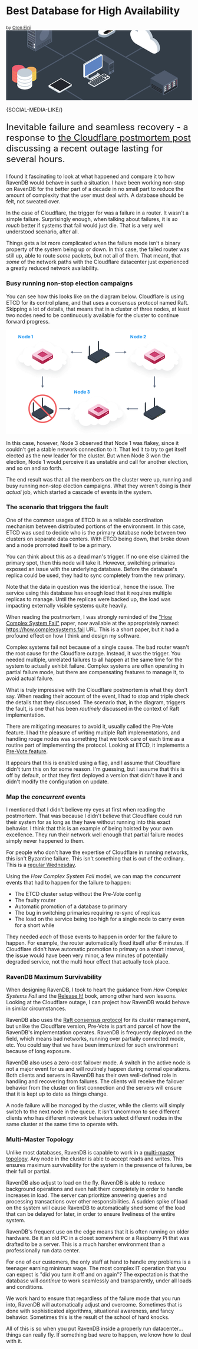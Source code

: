 <h1>Best Database for High Availability</h1>
<small>by <a href="mailto:ayende@ayende.com">Oren Eini</a></small>

<div class="article-img figure text-center">
  <img src="images/best-database-for-high-availability.jpg" alt="Best database for high availability with maximum survivability that can handle increases in load, running on older hardware and automatically adjust and overcome." class="img-responsive img-thumbnail">
</div>

{SOCIAL-MEDIA-LIKE/}

<p class="lead margin-top-sm" style="font-size: 24px;">Inevitable failure and seamless recovery - a response to <a href="https://blog.cloudflare.com/a-byzantine-failure-in-the-real-world/" target="_blank" rel="nofollow">the Cloudflare postmortem post</a> discussing a recent outage lasting for several hours.</p>

I found it fascinating to look at what happened and compare it to how RavenDB would behave in such a situation. I have been working non-stop on RavenDB for the better part of a decade in no small part to reduce the amount of complexity that the user must deal with. A database should be felt, not sweated over.

In the case of Cloudflare, the trigger for was a failure in a router. It wasn't a simple failure. Surprisingly enough, when talking about failures, it is *so much* better if systems that fail would just die. That is a very well understood scenario, after all.

Things gets a lot more complicated when the failure mode isn't a binary property of the system being up or down. In this case, the failed router was still up, able to route *some* packets, but not all of them. That meant, that *some* of the network paths with the Cloudflare datacenter just experienced a greatly reduced network availability.

### Busy running non-stop election campaigns

You can see how this looks like on the diagram below. Cloudflare is using ETCD for its control plane, and that uses a consensus protocol named Raft. Skipping a lot of details, that means that in a cluster of three nodes, at least two nodes need to be continuously available for the cluster to continue forward progress.

<div class="margin-top-sm margin-bottom-sm">
    <img src="images/best-database-for-high-availability-graph.png" class="img-responsive m-0-auto" alt="Graph"/>
</div>

In this case, however, Node 3 observed that Node 1 was flakey, since it couldn't get a stable network connection to it. That led it to try to get itself elected as the new leader for the cluster. But when Node 3 won the election, Node 1 would perceive it as unstable and call for another election, and so on and so forth.

The end result was that all the members on the cluster were up, running and busy running non-stop election campaigns. What they weren't doing is their *actual* job, which started a cascade of events in the system.

### The scenario that triggers the fault

One of the common usages of ETCD is as a reliable coordination mechanism between distributed portions of the environment. In this case, ETCD was used to decide who is the primary database node between two clusters on separate data centers. With ETCD being down, that broke down and a node promoted itself to be a primary.

You can think about this as a dead man's trigger. If no one else claimed the primary spot, then this node will take it. However, switching primaries exposed an issue with the underlying database. Before the database's replica could be used, they had to sync completely from the new primary.

Note that the data in question was the identical, hence the issue. The service using this database has enough load that it requires multiple replicas to manage. Until the replicas were backed up, the load was impacting externally visible systems quite heavily.

<p>When reading the postmortem, I was strongly reminded of the <a href="https://how.complexsystems.fail/" target="_blank" rel="nofollow">"How Complex System Fail"</a> paper, now available at the appropriately named: <a href="https://how.complexsystems.fail/" target="_blank" rel="nofollow">https://how.complexsystems.fail</a> URL. This is a short paper, but it had a profound effect on how I think and design my software.</p>

Complex systems fail not because of a single cause. The bad router wasn't the root cause for the Cloudflare outage. Instead, it was the trigger. You needed multiple, unrelated failures to all happen at the same time for the system to actually exhibit failure. Complex systems are often operating in partial failure mode, but there are compensating features to manage it, to avoid actual failure.

What is truly impressive with the Cloudflare postmortem is what they don't say. When reading their account of the event, I had to stop and triple check the details that they discussed. The scenario that, in the diagram, triggers the fault, is one that has been *routinely* discussed in the context of Raft implementation.

<p>There are mitigating measures to avoid it, usually called the Pre-Vote feature. I had the pleasure of writing multiple Raft implementations, and handling rouge nodes was something that we took care of each time as a routine part of implementing the protocol. Looking at ETCD, it implements a <a href="https://github.com/etcd-io/etcd/pull/9352" target="_blank" rel="nofollow">Pre-Vote feature</a>.</p>

It appears that this is enabled using a flag, and I assume that Cloudflare didn't turn this on for some reason. I'm guessing, but I assume that this is off by default, or that they first deployed a version that didn't have it and didn't modify the configuration on update.

### Map the *concurrent* events

I mentioned that I didn't believe my eyes at first when reading the postmortem. That was because I didn't believe that Cloudflare could run their system for as long as they have without running into this exact behavior. I think that this is an example of being hoisted by your own excellence. They run their network well enough that partial failure modes simply never happened to them.

<p>For people who don't have the expertise of Cloudflare in running networks, this isn't Byzantine failure. This isn't something that is out of the ordinary. This is a <a href="https://docs.microsoft.com/en-us/archive/blogs/larryosterman/one-in-a-million-is-next-tuesday" target="_blank" rel="nofollow">regular Wednesday</a>.</p>

Using the *How Complex System Fail* model, we can map the *concurrent* events that had to happen for the failure to happen:

- The ETCD cluster setup without the Pre-Vote config
- The faulty router
- Automatic promotion of a database to primary
- The bug in switching primaries requiring re-sync of replicas
- The load on the service being too high for a single node to carry even for a short while

They needed *each* of those events to happen in order for the failure to happen. For example, the router automatically fixed itself after 6 minutes. If Cloudflare didn't have automatic promotion to primary on a short interval, the issue would have been very minor, a few minutes of potentially degraded service, not the multi hour effect that actually took place.

### RavenDB Maximum Survivability

<p>When designing RavenDB, I took to heart the guidance from <em>How Complex Systems Fail</em> and the <a href="https://www.amazon.com/Release-Design-Deploy-Production-Ready-Software-dp-1680502395/dp/1680502395/" target="_blank" rel="nofollow">Release It!</a> book, among other hard won lessons. Looking at the Cloudflare outage, I can project how RavenDB would behave in similar circumstances.</p>

RavenDB also uses the [Raft consensus protocol](https://ravendb.net/docs/article-page/5.0/Csharp/glossary/raft-algorithm) for its cluster management, but unlike the Cloudflare version, Pre-Vote is part and parcel of how the RavenDB's implementation operates. RavenDB is frequently deployed on the field, which means bad networks, running over partially connected mode, etc. You could say that we have been immunized for such environment because of long exposure.

RavenDB also uses a zero-cost failover mode. A switch in the active node is not a major event for us and will routinely happen during normal operations. Both clients and servers in RavenDB has their own well-defined role in handling and recovering from failures. The clients will receive the failover behavior from the cluster on first connection and the servers will ensure that it is kept up to date as things change.

A node failure will be managed by the cluster, while the clients will simply switch to the next node in the queue. It isn't uncommon to see different clients who has different network behaviors select different nodes in the same cluster at the same time to operate with.

### Multi-Master Topology

Unlike most databases, RavenDB is capable to work in a [multi-master topology](https://ravendb.net/learn/inside-ravendb-book/reader/4.0/6-ravendb-clusters). Any node in the cluster is able to accept reads and writes. This ensures maximum survivability for the system in the presence of failures, be their full or partial.

RavenDB also adjust to load on the fly. RavenDB is able to reduce background operations and even halt them completely in order to handle increases in load. The server can prioritize answering queries and processing transactions over other responsibilities. A sudden spike of load on the system will cause RavenDB to automatically shed some of the load that can be delayed for later, in order to ensure liveliness of the entire system.

RavenDB's frequent use on the edge means that it is often running on older hardware. Be it an old PC in a closet somewhere or a Raspberry Pi that was drafted to be a server. This is a much harsher environment than a professionally run data center.

For one of our customers, the only staff at hand to handle *any* problems is a teenager earning minimum wage. The most complex IT operation that you can expect is "did you turn it off and on again"? The expectation is that the database will *continue* to work seamlessly and transparently, under all loads and conditions.

We work hard to ensure that regardless of the failure mode that you run into, RavenDB will automatically adjust and overcome. Sometimes that is done with sophisticated algorithms, situational awareness, and fancy behavior. Sometimes this is the result of the school of hard knocks.

All of this is so when you put RavenDB inside a properly run datacenter... things can really fly. If something bad were to happen, we know how to deal with it.
